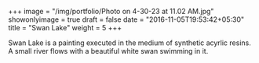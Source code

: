 +++
image = "/img/portfolio/Photo on 4-30-23 at 11.02 AM.jpg"
showonlyimage = true
draft = false
date = "2016-11-05T19:53:42+05:30"
title = "Swan Lake"
weight = 5
+++

Swan Lake is a painting executed in the medium of synthetic acyrlic resins.
A small river flows with a beautiful white swan swimming in it.

